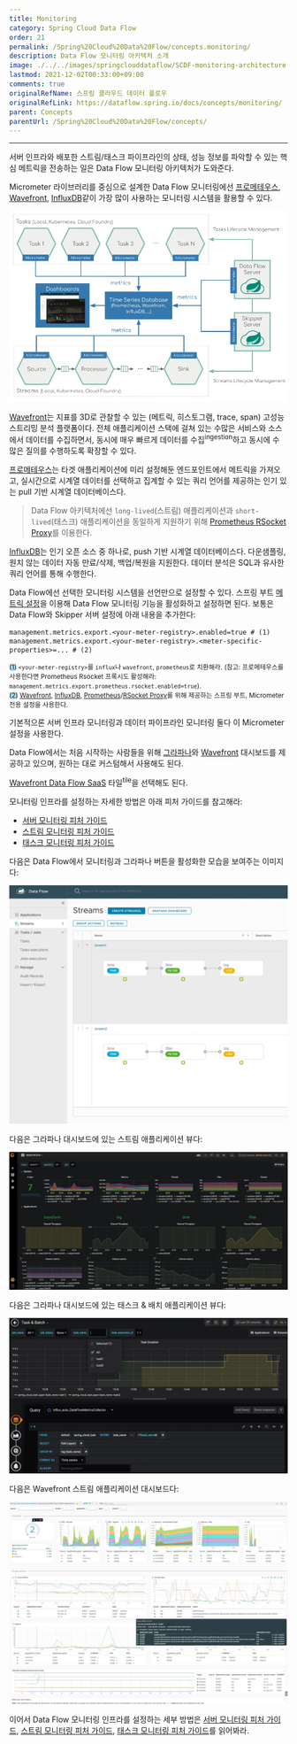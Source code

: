 ```yaml
---
title: Monitoring
category: Spring Cloud Data Flow
order: 21
permalink: /Spring%20Cloud%20Data%20Flow/concepts.monitoring/
description: Data Flow 모니터링 아키텍처 소개
image: ./../../images/springclouddataflow/SCDF-monitoring-architecture.webp
lastmod: 2021-12-02T00:33:00+09:00
comments: true
originalRefName: 스프링 클라우드 데이터 플로우
originalRefLink: https://dataflow.spring.io/docs/concepts/monitoring/
parent: Concepts
parentUrl: /Spring%20Cloud%20Data%20Flow/concepts/
---
```


---

서버 인프라와 배포한 스트림/태스크 파이프라인의 상태, 성능 정보를 파악할 수 있는 핵심 메트릭을 전송하는 일은 Data Flow 모니터링 아키텍처가 도와준다.

Micrometer 라이브러리를 중심으로 설계한 Data Flow 모니터링에선 [프로메테우스](https://prometheus.io/), [Wavefront](https://www.wavefront.com/), [InfluxDB](https://www.influxdata.com/)같이 가장 많이 사용하는 모니터링 시스템을 활용할 수 있다.

![Data Flow Servers, Streams & Tasks Monitoring Architecture](./../../images/springclouddataflow/SCDF-monitoring-architecture.webp)

[Wavefront](https://docs.wavefront.com/wavefront_introduction.html)는 지표를 3D로 관찰할 수 있는 (메트릭, 히스토그램, trace, span) 고성능 스트리밍 분석 플랫폼이다. 전체 애플리케이션 스택에 걸쳐 있는 수많은 서비스와 소스에서 데이터를 수집하면서, 동시에 매우 빠르게 데이터를 수집<sup>ingestion</sup>하고 동시에 수 많은 질의를 수행하도록 확장할 수 있다.

[프로메테우스](https://prometheus.io/)는 타겟 애플리케이션에 미리 설정해둔 엔드포인트에서 메트릭을 가져오고, 실시간으로 시계열 데이터를 선택하고 집계할 수 있는 쿼리 언어를 제공하는 인기 있는 pull 기반 시계열 데이터베이스다.

> Data Flow 아키텍처에선 `long-lived`(스트림) 애플리케이션과 `short-lived`(태스크) 애플리케이션을 동일하게 지원하기 위해 [Prometheus RSocket Proxy](https://github.com/micrometer-metrics/prometheus-rsocket-proxy)를 이용한다.

[InfluxDB](https://www.influxdata.com/)는 인기 오픈 소스 중 하나로, push 기반 시계열 데이터베이스다. 다운샘플링, 원치 않는 데이터 자동 만료/삭제, 백업/복원을 지원한다. 데이터 분석은 SQL과 유사한 쿼리 언어를 통해 수행한다.

Data Flow에선 선택한 모니터링 시스템을 선언만으로 설정할 수 있다. 스프링 부트 [메트릭 설정](../../Spring%20Boot/metrics#861-getting-started)을 이용해 Data Flow 모니터링 기능을 활성화하고 설정하면 된다. 보통은 Data Flow와 Skipper 서버 설정에 아래 내용을 추가한다:

```properties
management.metrics.export.<your-meter-registry>.enabled=true # (1)
management.metrics.export.<your-meter-registry>.<meter-specific-properties>=... # (2) 
```
<small><span style="background-color: #a9dcfc; border-radius: 50px;">(1)</span> `<your-meter-registry>`를 `influx`나 `wavefront`, `prometheus`로 치환해라. (참고: 프로메테우스를 사용한다면 Prometheus Rsocket 프록시도 활성해라: `management.metrics.export.prometheus.rsocket.enabled=true`).</small><br>
<small><span style="background-color: #a9dcfc; border-radius: 50px;">(2)</span> [Wavefront](../../Spring%20Boot/metrics#wavefront), [InfluxDB](../../Spring%20Boot/metrics#influx), [Prometheus](../../Spring%20Boot/metrics#prometheus)/[RSocket Proxy](https://github.com/micrometer-metrics/prometheus-rsocket-proxy)를 위해 제공하는 스프링 부트, Micrometer 전용 설정을 사용한다.</small>

기본적으론 서버 인프라 모니터링과 데이터 파이프라인 모니터링 둘다 이 Micrometer 설정을 사용한다.

Data Flow에서는 처음 시작하는 사람들을 위해 [그라파나](https://grafana.com/)와 [Wavefront](https://docs.wavefront.com/ui_dashboards.html) 대시보드를 제공하고 있으며, 원하는 대로 커스텀해서 사용해도 된다.

[Wavefront Data Flow SaaS](https://www.wavefront.com/integrations/scdf) 타일<sup>tile</sup>을 선택해도 된다.

모니터링 인프라를 설정하는 자세한 방법은 아래 피처 가이드를 참고해라:

- [서버 모니터링 피처 가이드](../feature-guides.general.server-monitoring)
- [스트림 모니터링 피처 가이드](../feature-guides.stream.monitoring)
- [태스크 모니터링 피처 가이드](../feature-guides.batch.monitoring)

다음은 Data Flow에서 모니터링과 그라파나 버튼을 활성화한 모습을 보여주는 이미지다:

![Two stream definitions](./../../images/springclouddataflow/SCDF-monitoring-grafana-buttons.webp)

다음은 그라파나 대시보드에 있는 스트림 애플리케이션 뷰다:

![Grafana Streams Dashboard](./../../images/springclouddataflow/SCDF-monitoring-grafana-stream.webp)

다음은 그라파나 대시보드에 있는 태스크 & 배치 애플리케이션 뷰다:

![Grafana Tasks Dashboard](./../../images/springclouddataflow/SCDF-monitoring-grafana-task.webp)

다음은 Wavefront 스트림 애플리케이션 대시보드다:

![Wavefront Stream Application Dashboard](./../../images/springclouddataflow/SCDF-monitoring-wavefront-applications.webp)

이어서 Data Flow 모니터링 인프라를 설정하는 세부 방법은 [서버 모니터링 피처 가이드](../feature-guides.general.server-monitoring), [스트림 모니터링 피처 가이드](../feature-guides.stream.monitoring), [태스크 모니터링 피처 가이드](../feature-guides.batch.monitoring)를 읽어봐라.
